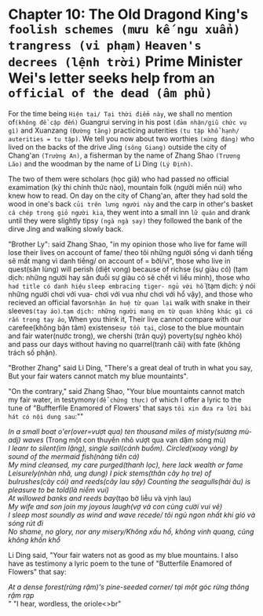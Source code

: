 # Chapter 10: The Old Dragond King's `foolish schemes (mưu kế ngu xuẩn)` `trangress (vi phạm)` `Heaven's decrees (lệnh trời)` Prime Minister Wei's letter seeks help from an `official of the dead (âm phủ)`

For the time being `Hiện tại/ Tại thời điểm này`, we shall no mention of`(không đề cập đến)` Guangrui serving in his post `(đảm nhận/giũ chức vụ gì)` and Xuanzang `(Đường tăng)` practicing auterities `(tu tập khổ hạnh/ auterities = tu tập)`. We tell you now about two worthies `(xứng đáng)` who lived on the backs of the drive Jing  `(sông Giang)` outside the city of Chang'an `(Trường An)`, a fisherman by the name of Zhang Shao `(Trương Lão)` and the woodman by the name of Li Ding `(Lý Định)`.

The two of them were scholars (học giả) who had passed no official examimation (kỳ thi chính thức nào), mountain folk (người miền núi) who knew how to read. On day on the city of Chang'an, after they had sold the wood in one's back `củi trên lưng người này` and the carp in other's basket `cá chép trong giỏ người kia`, they went into a small inn `lữ quán` and drank until they were slightly tipsy `(ngà ngà say)` they followed the bank of the dirve Jing and walking slowly back.

"Brother Ly": said Zhang Shao, "in my opinion those who live for fame will lose their lives on account of fame/ theo tôi những người sống vì danh tiếng sẽ mất mạng vì danh tiếng/ on account of = bởi/vì", those who live in quest(săn lùng) will perish (diệt vong) because of richse (sự giàu có) (tạm dịch: những người hay săn đuổi sự giàu có sẽ chết vì liều mình), those who `had title có danh hiệu` `sleep embracing tiger- ngủ với hổ` (tạm dịch: ý nói những người chơi với vua- chơi với vua như chơi với hổ vậy), and those who recieved an official favors`nhận ân huệ từ quan lại` walk with snake in their sleeves`(tay áo)`.`tạm dịch: những người mang ơn từ quan không khác gì có rắn trong tay áo`, When you think it, Their live cannot compare with our carefee(không bận tâm) existense`sự tồn tại`, close to the blue mountain and fair water(nước trong), we chershi (trân quý) poverty(sự nghèo khó) and pass our days without having no quarrel(tranh cãi) with fate (không trách số phận).

"Brother Zhang" said Li Ding, "There's a great deal of truth in what you say, But your fair waters cannot match my blue mountaints".

"On the contrary," said Zhang Shao, "Your blue mountaints cannot match my fair water, in testymony`(để chứng thực)` of which I offer a lyric to the tune of "Buffterfile Enamored of Flowers' that says `tôi xin đưa ra lời bài hát có nội dung sau`:""
    
  *In a small boat o'er(over=vượt qua) ten thousand miles of misty(sương mù-adj) waves* (Trong một con thuyền nhỏ vượt qua vạn dặm sóng mù)<br>
  *I leanr to silent(im lặng), single sail(cánh buồm).*
  *Circled(xoay vòng) by sound of the mermaid fish(nàng tiên cá)*<br>
  *My mind cleansed, my care purged(thanh lọc), here lack wealth or fame*<br>
   *Leisurely(nhàn nhã, ung dung) I pick stems(thân cây họ tre) of bulrushes(cây cói) and reeds(cây lau sậy)*
  *Counting the seagulls(hải âu) is pleasure to be told(là niềm vui)*<br>
  *At willowed banks and reeds bay*(tạo bờ liễu và vịnh lau)<br>
  *My wife and son join my joyous laugh(vợ và con cùng cười vui vẻ)*<br>
  *I sleep most soundly as wind and wave recede/ tôi ngủ ngon nhất khi gió và sóng rút đi*<br>
   *No shame, no glory, nor any misery/Không xấu hổ, không vinh quang, cũng không khốn khổ*

  Li Ding said, "Your fair waters not as good as my blue mountains. I also have as testimony a lyric poem to the tune of "Butterfile Enamored of Flowers" that say:
  
  *At a dense forest(rừng rậm)'s pine-seeded corner/ tại một góc rừng thông rậm rạp*<br>"
  "I hear, wordless, the oriole<>br"
  
    


